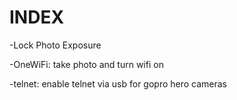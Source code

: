INDEX
=====

-Lock Photo Exposure

-OneWiFi: take photo and turn wifi on

-telnet: enable telnet via usb for gopro hero cameras

